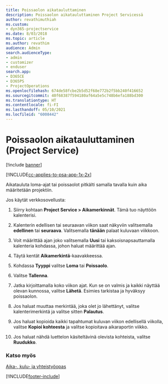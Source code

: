 ```yaml
---
title: Poissaolon aikatauluttaminen
description: Poissaolon aikatauluttaminen Project Servicessä
author: revathimuthiah
ms.custom:
- dyn365-projectservice
ms.date: 8/03/2018
ms.topic: article
ms.author: revathim
audience: Admin
search.audienceType:
- admin
- customizer
- enduser
search.app:
- D365CE
- D365PS
- ProjectOperations
ms.openlocfilehash: 674de58fcbe2b5d52f68e772b2f5bb240f416652
ms.sourcegitcommit: 40f68387f594180af64a5e5c748b6efa188bd300
ms.translationtype: HT
ms.contentlocale: fi-FI
ms.lasthandoff: 05/10/2021
ms.locfileid: "6008442"
---
```

# <a name="schedule-time-off-project-service"></a>Poissaolon aikatauluttaminen (Project Service)

[!include [banner](../includes/psa-now-project-operations.md)]

[!INCLUDE[cc-applies-to-psa-app-1x-2x](../includes/cc-applies-to-psa-app-1x-2x.md)]

Aikatauluta loma-ajat tai poissaolot pitkälti samalla tavalla kuin aika määritetään projektiin.  
  
 Jos käytät verkkosovellusta:  
  
1.  Siirry kohtaan **Project Service > Aikamerkinnät**. Tämä tuo näyttöön kalenterisi.  
  
2.  Kalenterin edellisen tai seuraavan viikon saat näkyviin valitsemalla **edellinen** tai **seuraava**. Valitsemalla **tänään** palaat kuluvaan viikkoon.  
  
3.  Voit määrittää ajan joko valitsemalla **Uusi** tai kaksoisnapsauttamalla kalenteria kohdassa, johon haluat määrittää ajan.  
  
4.  Täytä kentät **Aikamerkintä**-kaavakkeessa.  
  
5.  Kohdassa **Tyyppi** valitse **Loma** tai **Poissaolo**.  
  
6.  Valitse **Tallenna**.  
  
7.  Jatka kirjoittamalla koko viikon ajat. Kun se on valmis ja kaikki näyttää olevan kunnossa, valitse **Lähetä**. Esimies tarkistaa ja hyväksyy poissaolon.  
  
8.  Jos haluat muuttaa merkintää, joka olet jo lähettänyt, valitse kalenterimerkintä ja valitse sitten **Palautus**.  
  
9. Jos haluat kopioida kaikki tapahtumat kuluvan viikon edellisellä viikolla, valitse **Kopioi kohteesta** ja valitse kopioitava aikaraportin viikko.  
  
10. Jos haluat nähdä luettelon käsiteltävinä olevista kohteista, valitse **Ruudukko**.  
  
### <a name="see-also"></a>Katso myös  
 [Aika-, kulu- ja yhteistyöopas](../psa/time-expense-collaboration-guide.md)


[!INCLUDE[footer-include](../includes/footer-banner.md)]